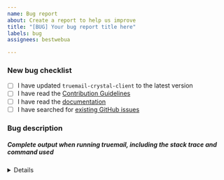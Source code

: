 ```yaml
---
name: Bug report
about: Create a report to help us improve
title: "[BUG] Your bug report title here"
labels: bug
assignees: bestwebua

---
```


<!-- Thanks for helping to make Truemail better! Before submit your bug, please make sure to check the following boxes by putting an x in the [ ] (don't: [x ], [ x], do: [x]) -->

### New bug checklist

- [ ] I have updated `truemail-crystal-client` to the latest version
- [ ] I have read the [Contribution Guidelines](https://github.com/truemail-rb/truemail-crystal-client/blob/master/CONTRIBUTING.md)
- [ ] I have read the [documentation](https://truemail-rb.org/truemail-crystal-client)
- [ ] I have searched for [existing GitHub issues](https://github.com/truemail-rb/truemail-crystal-client/issues)

<!-- Please use next pattern for your bug report title: [BUG] Your bug report title here -->

### Bug description
<!-- Please include what's happening, expected behavior, and any relevant code samples -->

##### Complete output when running truemail, including the stack trace and command used

<details>
  <pre>[INSERT OUTPUT HERE]</pre>
</details>
